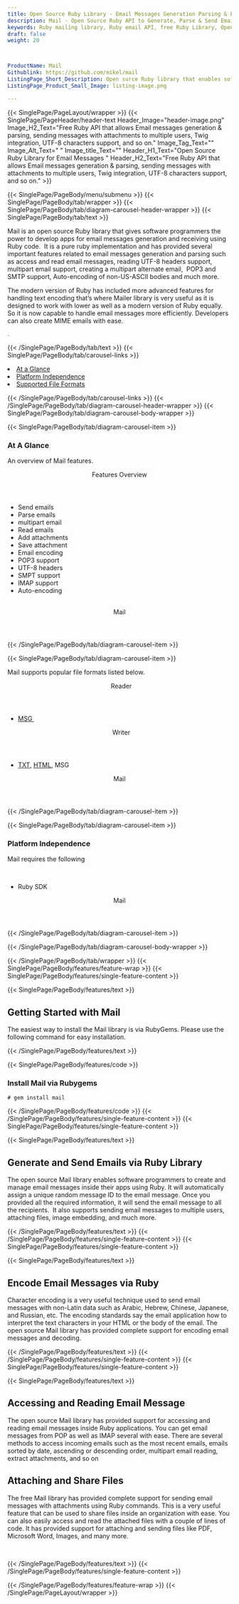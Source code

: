 ```yaml
---
title: Open Source Ruby Library - Email Messages Generation Parsing & Encoding
description: Mail - Open Source Ruby API to Generate, Parse & Send Email messages with attachments to multiple users, encode email messages, POP3 and SMTP support & so on.
keywords: Ruby mailing library, Ruby email API, free Ruby Library, Open Source email Library, Ruby  MSG  programming, Ruby Outlook MSG, Add Attachments to Email,  create  MSG email, Extract email messages, Ruby outlook, encode email messages, POP3 support, SMTP support, Parse Email messages, send attachments to multiple users, encode email messages
draft: false
weight: 20



ProductName: Mail
Githublink: https://github.com/mikel/mail
ListingPage_Short_Description: Open surce Ruby library that enables software developers to generate and parse email messages inside their own apps.
ListingPage_Product_Small_Image: listing-image.png 

---
```


{{< SinglePage/PageLayout/wrapper >}}
{{< SinglePage/PageHeader/header-text
Header_Image="header-image.png"
Image_H2_Text="Free Ruby API that allows Email messages generation & parsing, sending messages with attachments to multiple users, Twig integration, UTF-8 characters support, and so on."
Image_Tag_Text=""
Image_Alt_Text=" "
Image_title_Text=""
Header_H1_Text="Open Source Ruby Library for Email Messages "
Header_H2_Text="Free Ruby API that allows Email messages generation & parsing, sending messages with attachments to multiple users, Twig integration, UTF-8 characters support, and so on." >}}

{{< SinglePage/PageBody/menu/submenu >}}
{{< SinglePage/PageBody/tab/wrapper >}}
{{< SinglePage/PageBody/tab/diagram-carousel-header-wrapper >}}
{{< SinglePage/PageBody/tab/text >}}



<p>Mail is an open source Ruby library that gives software programmers the power to develop apps for email messages generation and receiving using Ruby code.  It is a pure ruby implementation and has provided several important features related to email messages generation and parsing such as access and read email messages, reading UTF-8 headers support, multipart email support, creating a multipart alternate email,  POP3 and SMTP support, Auto-encoding of non-US-ASCII bodies and much more.</p>
<p>The modern version of Ruby has included more advanced features for handling text encoding that’s where Mailer library is very useful as it is designed to work with lower as well as a modern version of Ruby equally.  So it is now capable to handle email messages more efficiently. Developers can also create MIME emails with ease.</p>
<p><span style="font-size: 12.16px;">. </span></p>

{{< /SinglePage/PageBody/tab/text >}}
{{< SinglePage/PageBody/tab/carousel-links >}}

<li data-target="#diagramcarousel" data-slide-to="0"><a href="#">At a Glance</a></li>
<li data-target="#diagramcarousel" data-slide-to="2"><a href="#">Platform Independence</a></li>
<li data-target="#diagramcarousel" data-slide-to="1"><a class="activetab" href="#">Supported File Formats</a></li>


{{< /SinglePage/PageBody/tab/carousel-links >}}
{{< /SinglePage/PageBody/tab/diagram-carousel-header-wrapper >}}
{{< SinglePage/PageBody/tab/diagram-carousel-body-wrapper >}}

{{< SinglePage/PageBody/tab/diagram-carousel-item >}}
<h3>At A Glance</h3>
<p>An overview of Mail features.</p>
<div class="diagram1 d1-poi">
<div class="d1-row">
<div class="d1-col d1-right"><header>Features Overview</header>
<ul>
<li>Send emails</li>
<li>Parse emails </li>
<li>multipart email</li>
<li>Read emails</li>
<li>Add attachments</li>
<li>Save attachment</li>
<li>Email encoding</li>
<li>POP3 support</li>
<li>UTF-8 headers</li>
<li>SMPT support</li>
<li>IMAP support</li>
<li>Auto-encoding</li>
</ul>
</div>
<!--/left -->
<div class="d1-col d1-right"> </div>
</div>
<div class="d1-logo" style="border: none;"><header>Mail</header><footer><small></small></footer></div>
<!--/logo--></div>
<!--/diagram1-->
{{< /SinglePage/PageBody/tab/diagram-carousel-item >}}

{{< SinglePage/PageBody/tab/diagram-carousel-item >}}
<p>Mail supports popular file formats listed below.</p>
<div class="diagram1 d2  d1-poi">
<div class="d1-row">
<div class="d1-col d1-left"><header><i class="fa fa-arrows-v "> </i> Reader</header>
<ul>
<li><a href="https://docs.fileformat.com/email/msg/">MSG </a></li>
</ul>
</div>
<!--/left-->
<div class="d1-col d1-right"><header><i class="fa  fa-long-arrow-down"> </i> Writer</header>
<ul>
<li><a href="https://docs.fileformat.com/word-processing/txt/">TXT</a>, <a href="https://docs.fileformat.com/web/html/">HTML</a>, MSG</li>
</ul>
</div>
<!--/right--></div>
<!--/row-->
<div class="d1-logo" style="border: none;"><header>Mail</header><footer><small></small></footer></div>
<!--/logo--></div>
<!--/diagram2-->
{{< /SinglePage/PageBody/tab/diagram-carousel-item >}}

{{< SinglePage/PageBody/tab/diagram-carousel-item >}}
<h3>Platform Independence</h3>
<p>Mail requires the following</p>
<div class="diagram1 d1-poi">
<div class="d1-row">
<div class="d1-col d1-left"> </div>
<div class="d1-col d1-right">
<ul>
<li>Ruby SDK</li>
</ul>
</div>
</div>
<!--/row-->
<div class="d1-logo" style="border: none;"><header>Mail</header><footer><small></small></footer></div>
<!--/logo--></div>
<!--/diagram2 -->
{{< /SinglePage/PageBody/tab/diagram-carousel-item >}}

{{< /SinglePage/PageBody/tab/diagram-carousel-body-wrapper >}}

{{< /SinglePage/PageBody/tab/wrapper >}}
{{< SinglePage/PageBody/features/feature-wrap >}}
{{< SinglePage/PageBody/features/single-feature-content >}}

{{< SinglePage/PageBody/features/text >}}
<h2 class="h2title">Getting Started with Mail</h2>
<p>The easiest way to install the Mail library is via RubyGems. Please use the following command for easy installation.</p>
{{< /SinglePage/PageBody/features/text >}}

{{< SinglePage/PageBody/features/code >}}
<h3>Install Mail via Rubygems</h3>
<pre><code class="html"># gem install mail</code></pre>

{{< /SinglePage/PageBody/features/code >}}
{{< /SinglePage/PageBody/features/single-feature-content >}}
{{< SinglePage/PageBody/features/single-feature-content >}}

{{< SinglePage/PageBody/features/text >}}
<h2 class="h2title">Generate and Send Emails via Ruby Library</h2>
<p>The open source Mail library enables software programmers to create and manage email messages inside their apps using Ruby. It will automatically assign a unique random message ID to the email message. Once you provided all the required information, it will send the email message to all the recipients.  It also supports sending email messages to multiple users, attaching files, image embedding, and much more.</p>

{{< /SinglePage/PageBody/features/text >}}
{{< /SinglePage/PageBody/features/single-feature-content >}}
{{< SinglePage/PageBody/features/single-feature-content >}}

{{< SinglePage/PageBody/features/text >}}
<h2 class="h2title">Encode Email Messages via Ruby</h2>
<p>Character encoding is a very useful technique used to send email messages with non-Latin data such as Arabic, Hebrew, Chinese, Japanese, and Russian, etc. The encoding standards say the email application how to interpret the text characters in your HTML or the body of the email. The open source Mail library has provided complete support for encoding email messages and decoding.</p>

{{< /SinglePage/PageBody/features/text >}}
{{< /SinglePage/PageBody/features/single-feature-content >}}
{{< SinglePage/PageBody/features/single-feature-content >}}

{{< SinglePage/PageBody/features/text >}}
<h2 class="h2title">Accessing and Reading Email Message</h2>
<p>The open source Mail library has provided support for accessing and reading email messages inside Ruby applications. You can get email messages from POP as well as IMAP several with ease. There are several methods to access incoming emails such as the most recent emails, emails sorted by date, ascending or descending order, multipart email reading, extract attachments, and so on</p>
<h2 class="h2title">Attaching and Share Files</h2>
<p>The free Mail library has provided complete support for sending email messages with attachments using Ruby commands. This is a very useful feature that can be used to share files inside an organization with ease. You can also easily access and read the attached files with a couple of lines of code. It has provided support for attaching and sending files like PDF, Microsoft Word, Images, and many more.</p>
<p> </p>

{{< /SinglePage/PageBody/features/text >}}
{{< /SinglePage/PageBody/features/single-feature-content >}}

{{< /SinglePage/PageBody/features/feature-wrap >}}
{{< /SinglePage/PageLayout/wrapper >}}